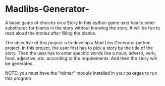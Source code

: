 # Madlibs-Generator-
A basic game of choices on a Story 
In this python game user has to enter substitutes for blanks in the story without knowing the story. 
It will be fun to read aloud the stories after filling the blanks.

The objective of this project is to develop a Mad Libs Generator python project. 
In this project, the user first has to pick a story by the title of the story. 
Then the user has to enter specific words like a noun, adverb, verb, food, adjective, etc, according to the requirements. 
And then the story will be generated.

NOTE: you must have the "tkinter" module installed in your pakages to run this program 
